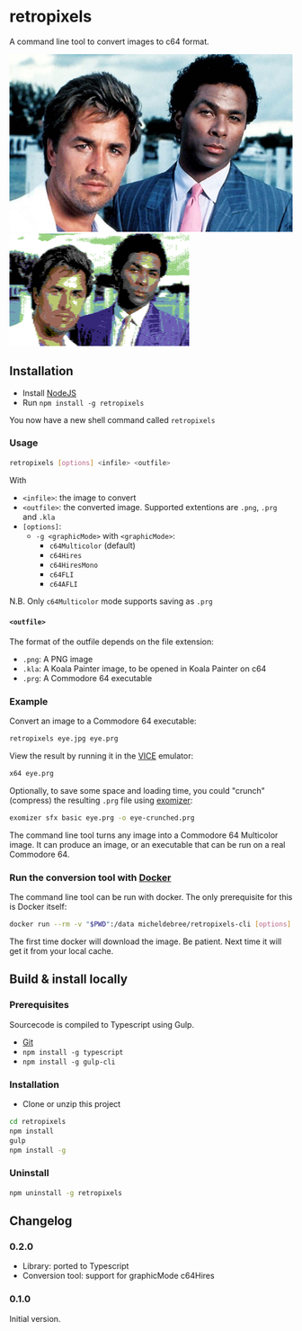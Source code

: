 # retropixels

A command line tool to convert images to c64 format.

![Input](miamivice.jpg)
![Output](miamivice.png)

## Installation

- Install [NodeJS](https://nodejs.org)
- Run ``npm install -g retropixels``

You now have a new shell command called ```retropixels```

### Usage

```bash
retropixels [options] <infile> <outfile>
```

With

- ```<infile>```: the image to convert
- ```<outfile>```: the converted image. Supported extentions are ```.png```, ```.prg``` and ```.kla```
- ```[options]```:
  - ```-g <graphicMode>``` with ```<graphicMode>```:
    - ```c64Multicolor``` (default)
    - ```c64Hires```
    - ```c64HiresMono```
    - ```c64FLI```
    - ```c64AFLI```

N.B. Only ```c64Multicolor``` mode supports saving as ```.prg```

#### ```<outfile>```

The format of the outfile depends on the file extension:

- ```.png```: A PNG image
- ```.kla```: A Koala Painter image, to be opened in Koala Painter on c64
- ```.prg```: A Commodore 64 executable

### Example

Convert an image to a Commodore 64 executable:

```bash
retropixels eye.jpg eye.prg
```

View the result by running it in the
[VICE](http://vice-emu.sourceforge.net) emulator:

```bash
x64 eye.prg
```

Optionally, to save some space and loading time,
you could "crunch" (compress) the resulting ```.prg``` file using
[exomizer](https://bitbucket.org/magli143/exomizer/wiki/Home):

```bash
exomizer sfx basic eye.prg -o eye-crunched.prg
```
The command line tool turns any image into a Commodore 64 Multicolor image.
It can produce an image, or an executable that can be
run on a real Commodore 64.

### Run the conversion tool with [Docker](https://www.docker.com)

The command line tool can be run with docker.
The only prerequisite for this is Docker itself:

```bash
docker run --rm -v "$PWD":/data micheldebree/retropixels-cli [options] <infile> <outfile>
```

The first time docker will download the image.
Be patient. Next time it will get it from your local cache.

## Build &amp; install locally

### Prerequisites

Sourcecode is compiled to Typescript using Gulp.

- [Git](https://git-scm.com)
- ```npm install -g typescript```
- ```npm install -g gulp-cli```

### Installation

- Clone or unzip this project

```bash
cd retropixels
npm install
gulp
npm install -g
```


### Uninstall

```bash
npm uninstall -g retropixels
```

## Changelog

### 0.2.0

- Library: ported to Typescript
- Conversion tool: support for graphicMode c64Hires

### 0.1.0

Initial version.
